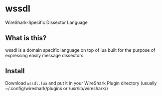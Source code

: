 # wssdl

WireShark-Specific Dissector Language

## What is this?

wssdl is a domain specific language on top of lua built for the
purpose of expressing easily message dissectors.

## Install

Download `wssdl.lua` and put it in your WireShark Plugin directory
(usually ~/.config/wireshark/plugins or /usr/lib/wireshark/<version>)
